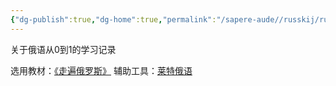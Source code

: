 ```yaml
---
{"dg-publish":true,"dg-home":true,"permalink":"/sapere-aude//russkij/russkij-urok-0/","tags":["gardenEntry"],"dgPassFrontmatter":true}
---
```



关于俄语从0到1的学习记录

选用教材：[《走遍俄罗斯》](https://book.douban.com/subject/2275824/)
辅助工具：[莱特俄语](http://www.jiamingwenhua.com/language)

